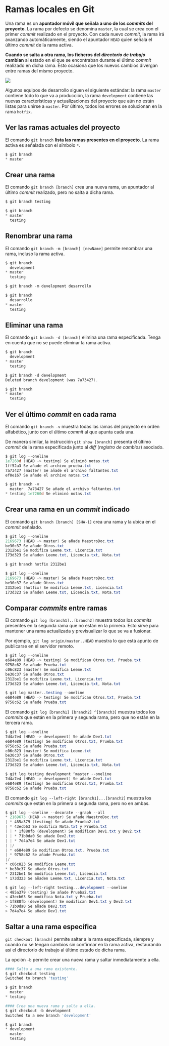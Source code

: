 # Ramas locales en Git



Una rama es un **apuntador móvil que señala a uno de los *commits* del proyecto**. La rama por defecto se denomina `master`, la cual se crea con el primer *commit* realizado en el proyecto. Con cada nuevo *commit*, la rama irá avanzando automáticamente, siendo el apuntador `HEAD` quien señala el último *commit* de la rama activa.

**Cuando se salta a otra rama, los ficheros del *directorio de trabajo* cambian** al estado en el que se encontraban durante el último *commit* realizado en dicha rama. Esto ocasiona que los nuevos cambios divergan entre ramas del mismo proyecto.



![](/home/anfeterol/Documents/informatica/git/img/rama_local.png)



Algunos equipos de desarrollo siguen el siguiente estándar: la rama `master` contiene todo lo que va a producción, la rama `development` contiene las nuevas características y actualizaciones del proyecto que aún no están listas para unirse a `master`. Por último, todos los errores se solucionan en la rama `hotfix`.



## Ver las ramas actuales del proyecto

El comando `git branch` **lista las ramas presentes en el proyecto**. La rama activa es señalada con el símbolo `*`.

~~~powershell
$ git branch
* master
~~~

## Crear una rama

El comando `git branch [branch]` crea una nueva rama, un apuntador al último *commit* realizado, pero no salta a dicha rama.

~~~powershell
$ git branch testing

$ git branch
* master
  testing
~~~

## Renombrar una rama

El comando `git branch -m [branch] [newName]` permite renombrar una rama, incluso la rama activa.

~~~powershell
$ git branch
  development
* master
  testing

$ git branch -m development desarrollo

$ git branch
  desarrollo
* master
  testing
~~~

## Eliminar una rama

El comando `git branch -d [branch]` elimina una rama especificada. Tenga en cuenta que no se puede eliminar la rama activa.

~~~powershell
$ git branch
  development
* master
  testing

$ git branch -d development
Deleted branch development (was 7a73427).

$ git branch
* master
  testing
~~~

## Ver el último *commit* en cada rama

El comando `git branch -v` muestra todas las ramas del proyecto en orden alfabético, junto con el último *commit* al que apunta cada una.

De manera similar, la instrucción `git show [branch]` presenta el último *commit* de la rama especificada junto al *diff* (*registro de cambios*) asociado.

~~~powershell
$ git log --oneline
1e7260d (HEAD -> testing) Se eliminó notas.txt
1ff52a3 Se añade el archivo prueba.txt
7a73427 (master) Se añade el archivo faltantes.txt
ef0e167 Se añade el archivo notas.txt

$ git branch -v
  master  7a73427 Se añade el archivo faltantes.txt
* testing 1e7260d Se eliminó notas.txt
~~~

## Crear una rama en un *commit* indicado

El comando `git branch [branch] [SHA-1]` crea una rama y la ubica en el *commit* señalado.

~~~powershell
$ git log --oneline
2169673 (HEAD -> master) Se añade MaestroDoc.txt
be30c37 Se añade Otros.txt
2312be1 Se modifica Leeme.txt, Licencia.txt
173d323 Se añaden Leeme.txt, Licencia.txt, Nota.txt

$ git branch hotfix 2312be1

$ git log --oneline
2169673 (HEAD -> master) Se añade MaestroDoc.txt
be30c37 Se añade Otros.txt
2312be1 (hotfix) Se modifica Leeme.txt, Licencia.txt
173d323 Se añaden Leeme.txt, Licencia.txt, Nota.txt
~~~

## Comparar *commits* entre ramas

El comando `git log [branch1]..[branch2]` muestra todos los *commits* presentes en la segunda rama que no están en la primera. Esto sirve para mantener una rama actualizada y previsualizar lo que se va a fusionar.

Por ejemplo, `git log origin/master..HEAD` muestra lo que está apunto de publicarse en el servidor remoto.

~~~powershell
$ git log --oneline
e684e89 (HEAD -> testing) Se modifican Otros.txt, Prueba.txt
9758c62 Se añade Prueba.txt
c06c823 (master) Se modifica Leeme.txt
be30c37 Se añade Otros.txt
2312be1 Se modifica Leeme.txt, Licencia.txt
173d323 Se añaden Leeme.txt, Licencia.txt, Nota.txt

$ git log master..testing --oneline
e684e89 (HEAD -> testing) Se modifican Otros.txt, Prueba.txt
9758c62 Se añade Prueba.txt
~~~



El comando `git log [branch1] [branch2] ^[branch3]` muestra todos los *commits* que están en la primera y segunda rama, pero que no están en la tercera rama.

~~~powershell
$ git log --oneline
7d4a7e4 (HEAD -> development) Se añade Dev1.txt
e684e89 (testing) Se modifican Otros.txt, Prueba.txt
9758c62 Se añade Prueba.txt
c06c823 (master) Se modifica Leeme.txt
be30c37 Se añade Otros.txt
2312be1 Se modifica Leeme.txt, Licencia.txt
173d323 Se añaden Leeme.txt, Licencia.txt, Nota.txt

$ git log testing development ^master --oneline
7d4a7e4 (HEAD -> development) Se añade Dev1.txt
e684e89 (testing) Se modifican Otros.txt, Prueba.txt
9758c62 Se añade Prueba.txt
~~~



El comando `git log --left-right [branch1]...[branch2]` muestra los *commits* que están en la primera o segunda rama, pero no en ambas.

~~~powershell
$ git log --oneline --decorate --graph --all
* 2169673 (HEAD -> master) Se añade MaestroDoc.txt
| * 485a379 (testing) Se añade Prueba2.txt
| * 43ecb63 Se modifica Nota.txt y Prueba.txt
| | * 1f888fb (development) Se modifican Dev1.txt y Dev2.txt
| | * 71b0da0 Se añade Dev2.txt
| | * 7d4a7e4 Se añade Dev1.txt
| |/
| * e684e89 Se modifican Otros.txt, Prueba.txt
| * 9758c62 Se añade Prueba.txt
|/
* c06c823 Se modifica Leeme.txt
* be30c37 Se añade Otros.txt
* 2312be1 Se modifica Leeme.txt, Licencia.txt
* 173d323 Se añaden Leeme.txt, Licencia.txt, Nota.txt

$ git log --left-right testing...development --oneline
< 485a379 (testing) Se añade Prueba2.txt
< 43ecb63 Se modifica Nota.txt y Prueba.txt
> 1f888fb (development) Se modifican Dev1.txt y Dev2.txt
> 71b0da0 Se añade Dev2.txt
> 7d4a7e4 Se añade Dev1.txt
~~~



## Saltar a una rama específica

`git checkout [branch]` permite saltar a la rama especificada, siempre y cuando no se tengan cambios sin confirmar en la rama activa, restaurando así el directorio de trabajo al último estado de dicha rama.

La opción `-b` permite crear una nueva rama y saltar inmediatamente a ella.

~~~powershell
#### Salta a una rama existente.
$ git checkout testing
Switched to branch 'testing'

$ git branch
  master
* testing
~~~

~~~powershell
#### Crea una nueva rama y salta a ella.
$ git checkout -b development
Switched to a new branch 'development'

$ git branch
* development
  master
  testing
~~~



